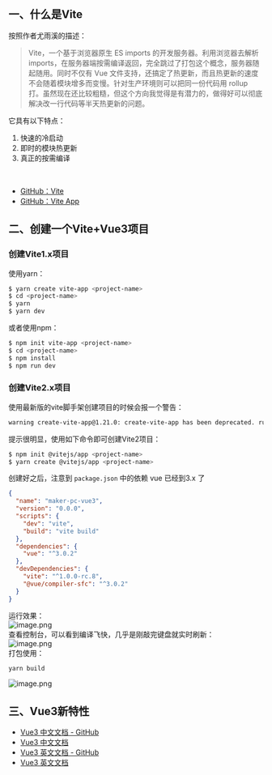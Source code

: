 <a name="EVgks"></a>
## 一、什么是Vite

按照作者尤雨溪的描述：

> Vite，一个基于浏览器原生 ES imports 的开发服务器。利用浏览器去解析 imports，在服务器端按需编译返回，完全跳过了打包这个概念，服务器随起随用。同时不仅有 Vue 文件支持，还搞定了热更新，而且热更新的速度不会随着模块增多而变慢。针对生产环境则可以把同一份代码用 rollup 打。虽然现在还比较粗糙，但这个方向我觉得是有潜力的，做得好可以彻底解决改一行代码等半天热更新的问题。



它具有以下特点：

1. 快速的冷启动<br />
2. 即时的模块热更新<br />
3. 真正的按需编译<br />

<br />

- [GitHub：Vite ](https://github.com/vitejs/vite)
- [GitHub：Vite App](https://github.com/vitejs/create-vite-app)

<a name="QNiKZ"></a>

## 二、创建一个Vite+Vue3项目

### 创建Vite1.x项目
使用yarn：
```bash
$ yarn create vite-app <project-name>
$ cd <project-name>
$ yarn
$ yarn dev
```
或者使用npm：
```bash
$ npm init vite-app <project-name>
$ cd <project-name>
$ npm install
$ npm run dev
```

### 创建Vite2.x项目
使用最新版的vite脚手架创建项目的时候会报一个警告：
```bash
warning create-vite-app@1.21.0: create-vite-app has been deprecated. run `npm init @vitejs/app` or `yarn create @vitejs/app` instead.
```
提示很明显，使用如下命令即可创建Vite2项目：
```bash
$ npm init @vitejs/app <project-name>
$ yarn create @vitejs/app <project-name>
```

创建好之后，注意到 `package.json` 中的依赖 vue 已经到3.x 了
```json
{
  "name": "maker-pc-vue3",
  "version": "0.0.0",
  "scripts": {
    "dev": "vite",
    "build": "vite build"
  },
  "dependencies": {
    "vue": "^3.0.2"
  },
  "devDependencies": {
    "vite": "^1.0.0-rc.8",
    "@vue/compiler-sfc": "^3.0.2"
  }
}
```

运行效果：<br />![image.png](https://cdn.nlark.com/yuque/0/2020/png/2213540/1602208842592-16e5be01-382b-47d7-a1db-74e025507665.png#align=left&display=inline&height=711&originHeight=711&originWidth=1273&size=49327&status=done&style=none&width=1273)<br />查看控制台，可以看到编译飞快，几乎是刚敲完键盘就实时刷新：<br />![image.png](https://cdn.nlark.com/yuque/0/2020/png/2213540/1602208880825-f6d3f068-a3e9-4c70-8899-52cc32c0bc2a.png#align=left&display=inline&height=349&originHeight=349&originWidth=493&size=28625&status=done&style=none&width=493)<br />打包使用：
```bash
yarn build
```
![image.png](https://cdn.nlark.com/yuque/0/2020/png/2213540/1602208927538-771d728c-490b-4e26-b8a2-3131556acc95.png#align=left&display=inline&height=218&originHeight=218&originWidth=476&size=17264&status=done&style=none&width=476)

## 三、Vue3新特性

- [Vue3 中文文档 - GitHub](https://github.com/vuejs/docs-next-zh-cn)
- [Vue3 中文文档](https://v3.cn.vuejs.org/)
- [Vue3 英文文档 - GitHub](https://github.com/vuejs/docs-next)
- [Vue3 英文文档](https://v3.vuejs.org/)

